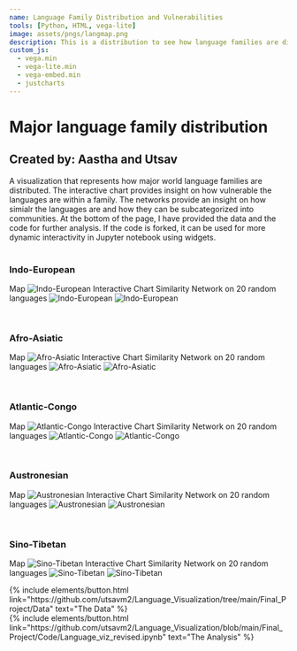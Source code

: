 ```yaml
---
name: Language Family Distribution and Vulnerabilities
tools: [Python, HTML, vega-lite]
image: assets/pngs/langmap.png
description: This is a distribution to see how language families are distributed and their vulnerabilities to extinction.
custom_js:
  - vega.min
  - vega-lite.min
  - vega-embed.min
  - justcharts
---
```



# Major language family distribution
## Created by: Aastha and Utsav

A visualization that represents how major world language families are distributed. 
The interactive chart provides insight on how vulnerable the languages are within a family.
The networks provide an insight on how simialr the languages are and how they can be subcategorized into communities.
At the bottom of the page, I have provided the data and the code for further analysis.
If the code is forked, it can be used for more dynamic interactivity in Jupyter notebook using widgets.
<br>
<br>

### Indo-European

Map
![Indo-European](/assets/pngs/Finals/Indo-European.png)
Interactive Chart
<vegachart schema-url="{{ site.baseurl }}/assets/json/Finals/Indo-European.json" style="width: 100%"></vegachart>
Similarity Network on 20 random languages
![Indo-European](/assets/pngs/Finals/Networks/Indo-European_main_network.png)
![Indo-European](/assets/pngs/Finals/Networks/Indo-European_community_detection.png)

<br>

### Afro-Asiatic

Map
![Afro-Asiatic](/assets/pngs/Finals/Afro-Asiatic.png)
Interactive Chart
<vegachart schema-url="{{ site.baseurl }}/assets/json/Finals/Afro-Asiatic.json" style="width: 100%"></vegachart>
Similarity Network on 20 random languages
![Afro-Asiatic](/assets/pngs/Finals/Networks/Afro-Asiatic_main_network.png)
![Afro-Asiatic](/assets/pngs/Finals/Networks/Afro-Asiatic_community_detection.png)

<br>

### Atlantic-Congo

Map
![Atlantic-Congo](/assets/pngs/Finals/Atlantic-Congo.png)
Interactive Chart
<vegachart schema-url="{{ site.baseurl }}/assets/json/Finals/Atlantic-Congo.json" style="width: 100%"></vegachart>
Similarity Network on 20 random languages
![Atlantic-Congo](/assets/pngs/Finals/Networks/Atlantic-Congo_main_network.png)
![Atlantic-Congo](/assets/pngs/Finals/Networks/Atlantic-Congo_community_detection.png)

<br>

### Austronesian

Map
![Austronesian](/assets/pngs/Finals/Austronesian.png)
Interactive Chart
<vegachart schema-url="{{ site.baseurl }}/assets/json/Finals/Austronesian.json" style="width: 100%"></vegachart>
Similarity Network on 20 random languages
![Austronesian](/assets/pngs/Finals/Networks/Austronesian_main_network.png)
![Austronesian](/assets/pngs/Finals/Networks/Austronesian_community_detection.png)

<br>

### Sino-Tibetan

Map
![Sino-Tibetan](/assets/pngs/Finals/Sino-Tibetan.png)
Interactive Chart
<vegachart schema-url="{{ site.baseurl }}/assets/json/Finals/Sino-Tibetan.json" style="width: 100%"></vegachart>
Similarity Network on 20 random languages
![Sino-Tibetan](/assets/pngs/Finals/Networks/Sino-Tibetan_main_network.png)
![Sino-Tibetan](/assets/pngs/Finals/Networks/Sino-Tibetan_community_detection.png)

<!-- these are written in a combo of html and liquid --> 

<div class="left">
{% include elements/button.html link="https://github.com/utsavm2/Language_Visualization/tree/main/Final_Project/Data" text="The Data" %}
</div>

<div class="right">
{% include elements/button.html link="https://github.com/utsavm2/Language_Visualization/blob/main/Final_Project/Code/Language_viz_revised.ipynb" text="The Analysis" %}
</div>
